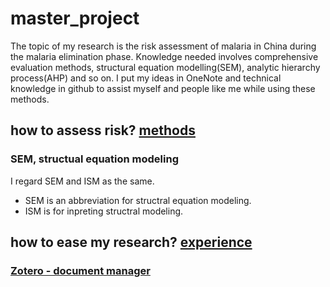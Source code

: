 # master_project
The topic of my research is the risk assessment of malaria in China during the malaria elimination phase.
Knowledge needed involves comprehensive evaluation methods, structural equation modelling(SEM), analytic hierarchy process(AHP) and so on.
I put my ideas in OneNote and technical knowledge in github to assist myself and people like me while using these methods.

## how to assess risk?   [methods](/methods/)
### SEM, structual equation modeling
I regard SEM and ISM as the same. 
- SEM is an abbreviation for structral equation modeling.
- ISM is for inpreting structral modeling.


## how to ease my research?  [experience](/experience/)
### [Zotero - document manager](/experience/zotero.md)
